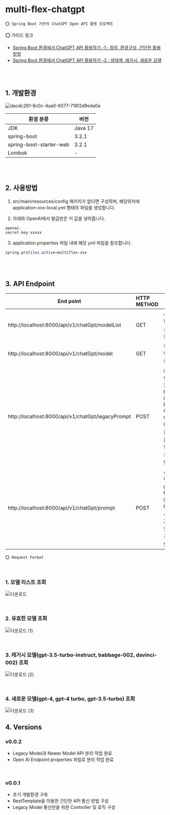 # multi-flex-chatgpt

    ⭕️ Spring Boot 기반의 ChatGPT Open API 활용 프로젝트 

⭕️ 가이드 링크

* [Spring Boot 환경에서 ChatGPT API 활용하기 -1 : 정의, 환경구성, 간단한 활용방법](https://adjh54.tistory.com/372)
* [Spring Boot 환경에서 ChatGPT API 활용하기 -2 : 생태계, 레거시, 새로운 모델](https://adjh54.tistory.com/397)

<br/><br/>

## 1. 개발환경

![dacdc261-8c0c-4aa0-9377-718f2d9eda0a](https://github.com/adjh54ir/multi-flex-chatgpt/assets/70501374/dcd52b23-cea1-493e-b47f-4b32f20f39d1)

| 환경 분류                   | 버전      |
|-------------------------|---------|
| JDK                     | Java 17 |
| spring-boot             | 3.2.1   |
| spring-boot-starter-web | 3.2.1   |
| Lombok                  | -       |

<br><br>

## 2. 사용방법

1. src/main/resources/config 패키지가 없다면 구성하며, 해당위치에 application-xxx-local.yml 형태의 파일을 생성합니다.


2. 아래와 OpenAI에서 발급받은 키 값을 넣어줍니다.

 ```java
openai:
secret-key:xxxxx
```

3. application.properties 파일 내에 해당 yml 파일을 참조합니다.

 ```java
spring.profiles.active=multiflex-xxx
```   

<br><br>

## 3. API Endpoint

| End point                                          | HTTP METHOD | 설명                                                                                   |
|----------------------------------------------------|:------------|--------------------------------------------------------------------------------------|
| http://localhost:8000/api/v1/chatGpt/modelList    | GET         | 사용 가능한 모델리스트를 조회합니다                                                                  |
| http://localhost:8000/api/v1/chatGpt/model        | GET         | 유효한 모델인지 확인합니다.                                                                      |
| http://localhost:8000/api/v1/chatGpt/legacyPrompt | POST        | 레거시 모델(gpt-3.5-turbo-instruct, babbage-002, davinci-002)을 사용하여 프롬프트를 입력하고 결과값을 받습니다. |
| http://localhost:8000/api/v1/chatGpt/prompt       | POST        | 새로운 모델(gpt-4, gpt-4 turbo, gpt-3.5-turbo)을 사용하여 프롬프트를 입력하여 결과값을 받습니다.                |

    ⭕️ Request Format

<br/>

### 1. 모델 리스트 조회

![다운로드](https://github.com/adjh54ir/multi-flex-chatgpt/assets/70501374/27c1515a-ff80-4c56-9953-507d7fd91957)

<br/>

### 2. 유효한 모델 조회

![다운로드 (1)](https://github.com/adjh54ir/multi-flex-chatgpt/assets/70501374/51d5e93f-b6e4-4411-b845-a83cd95dff03)

<br/>

### 3. 레거시 모델(gpt-3.5-turbo-instruct, babbage-002, davinci-002) 조회

![다운로드 (2)](https://github.com/adjh54ir/multi-flex-chatgpt/assets/70501374/4b67446b-6874-4039-9407-4835190f839a)

<br/>

### 4. 새로운 모델(gpt-4, gpt-4 turbo, gpt-3.5-turbo) 조회

![다운로드 (3)](https://github.com/adjh54ir/multi-flex-chatgpt/assets/70501374/bc0132c3-7504-4cdc-9be9-e42f091da594)

## 4. Versions

### v0.0.2

* Legacy Model과 Newer Model API 분리 작업 완료
* Open AI Endpoint properties 파일로 분리 작업 완료

<br/>

### v0.0.1

* 초기 개발환경 구축
* RestTemplate을 이용한 간단한 API 통신 방법 구성
* Legacy Model 통신만을 위한 Controller 및 로직 구성
